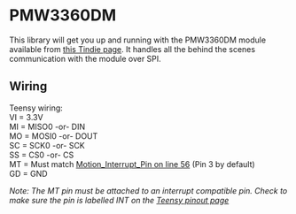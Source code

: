 # PMW3360DM

This library will get you up and running with the PMW3360DM module available from [this Tindie page](https://www.tindie.com/products/jkicklighter/pmw3360-motion-sensor/). It handles all the behind the scenes communication with the module over SPI.  


## Wiring
Teensy wiring:  
VI = 3.3V  
MI = MISO0 -or- DIN  
MO = MOSI0 -or- DOUT  
SC = SCK0 -or- SCK  
SS = CS0 -or- CS  
MT = Must match [Motion_Interrupt_Pin on line 56](https://github.com/mrjohnk/PMW3360DM-T2QU/blob/master/PMW3360DM.ino#L56) (Pin 3 by default)  
GD = GND  
  
*Note: The MT pin must be attached to an interrupt compatible pin. Check to make sure the pin is labelled INT on the [Teensy pinout page](https://www.pjrc.com/teensy/pinout.html)*  



